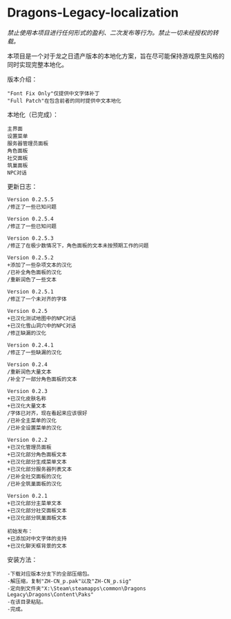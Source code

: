 # Dragons-Legacy-localization
*禁止使用本项目进行任何形式的盈利、二次发布等行为。禁止一切未经授权的转载。*

本项目是一个对于龙之日遗产版本的本地化方案，旨在尽可能保持游戏原生风格的同时实现完整本地化。

版本介绍：

    "Font Fix Only"仅提供中文字体补丁
    "Full Patch"在包含前者的同时提供中文本地化


本地化（已完成）：

    主界面
    设置菜单
    服务器管理员面板
    角色面板
    社交面板
    筑巢面板
    NPC对话
    

更新日志：

    Version 0.2.5.5
    /修正了一些已知问题

    Version 0.2.5.4
    /修正了一些已知问题
    
    Version 0.2.5.3
    /修正了在极少数情况下，角色面板的文本未按预期工作的问题
    
    Version 0.2.5.2
    +添加了一些杂项文本的汉化
    /已补全角色面板的汉化
    /重新润色了一些文本
    
    Version 0.2.5.1
    /修正了一个未对齐的字体
    
    Version 0.2.5
    +已汉化测试地图中的NPC对话
    +已汉化雪山洞穴中的NPC对话
    /修正缺漏的汉化
    
    Version 0.2.4.1
    /修正了一些缺漏的汉化
    
    Version 0.2.4
    /重新润色大量文本
    /补全了一部分角色面板的文本
    
    Version 0.2.3
    +已汉化皮肤名称
    +已汉化大量文本
    /字体已对齐，现在看起来应该很好
    /已补全主菜单的汉化
    /已补全设置菜单的汉化

    Version 0.2.2
    +已汉化管理员面板
    +已汉化部分角色面板文本
    +已汉化部分生成菜单文本
    +已汉化部分服务器列表文本
    /已补全社交面板的汉化
    /已补全筑巢面板的汉化
	
    Version 0.2.1
    +已汉化部分主菜单文本
    +已汉化部分社交面板文本
    +已汉化部分筑巢面板文本

    初始发布：
    +已添加对中文字体的支持
    +已汉化聊天框背景的文本


安装方法：

    -下载对应版本分支下的全部压缩包。
    -解压缩，复制"ZH-CN_p.pak"以及"ZH-CN_p.sig"
    -定向到文件夹"X:\Steam\steamapps\common\Dragons Legacy\Dragons\Content\Paks"
    -在该目录粘贴。
    -完成。
